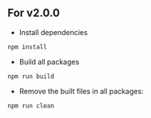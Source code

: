 ## For v2.0.0

* Install dependencies

```console
npm install
```

* Build all packages

```console
npm run build
```

* Remove the built files in all packages:

```console
npm run clean
```